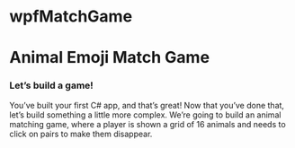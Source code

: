 # wpfMatchGame
# Animal Emoji Match Game

### Let’s build a game!

You’ve built your first C# app, and that’s great! Now that
you’ve done that, let’s build something a little more
complex. We’re going to build an animal matching game,
where a player is shown a grid of 16 animals and needs to
click on pairs to make them disappear.

